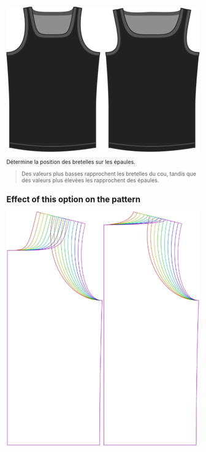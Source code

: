 ![L'option de placement des bretelles d'épaule sur Aaron](./shoulderstrapplacement.svg)

Détermine la position des bretelles sur les épaules.

> Des valeurs plus basses rapprochent les bretelles du cou, tandis que des valeurs plus élevées les rapprochent des épaules.


## Effect of this option on the pattern
![This image shows the effect of this option by superimposing several variants that have a different value for this option](aaron_shoulderstrapplacement_sample.svg "Effect of this option on the pattern")